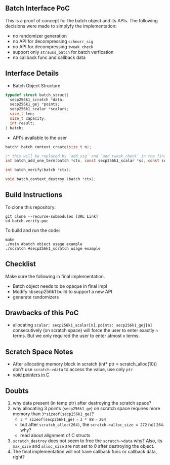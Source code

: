 Batch Interface PoC
---
This is a proof of concept for the batch object and its APIs. The following decisions were made to simplyfy the implementation:
- no randomizer generation
- no API for decompressing `schnorr_sig`
- no API for decompressing `tweak_check`
- support only `strauss_batch` for batch verfication
- no callback func and callback data

Interface Details
---
- Batch Object Structure
```C
typedef struct batch_struct{
  secp256k1_scratch *data;
  secp256k1_gej *points;
  secp256k1_scalar *scalars;
  size_t len;
  size_t capacity;
  int result;
} batch;
```
- API's available to the user
```C
batch* batch_context_create(size_t n);

/* this will be replaced by `add_sig` and `add_tweak_check` in the final implmentation*/
int batch_add_one_term(batch *ctx, const secp256k1_scalar *sc, const secp256k1_ge *pt);

int batch_verify(batch *ctx);

void batch_context_destroy (batch *ctx);

```

Build Instructions
---
To clone this repository:
```
git clone --recurse-submodules [URL Link]
cd batch-verify-poc
```
To build and run the code:
```
make
./main #batch object usage example
./scratch #secp256k1_scratch usage example
```

Checklist
---
Make sure the following in final implementation.
- Batch object needs to be opaque in final impl
- Modify libsecp256k1 build to support a new API
- generate randomizers

Drawbacks of this PoC
---
- allocating `scalar: secp256k1_scalar[n]`, `points: secp256k1_gej[n]` consecutively (on scratch space) will force the user to enter exactly `n` terms. But we only required the user to enter atmost `n` terms.

Scratch Space Notes
---
- After allocating memory block in scratch (int* ptr = scratch_alloc(10)) don't use `scratch->data` to access the value, use only `ptr`
- [void pointers in C](https://www.geeksforgeeks.org/void-pointer-c-cpp/)

Doubts
---
1. why data present (in temp ptr) after destroying the scratch space?
2. why allocating 3 points (`secp256k1_ge`) on scratch space requires more memory than `3*sizeof(secp256k1_ge)`?
   - `3 * sizeof(secp256k1_ge)` = `3 * 88` = `264`
   - but after `scratch_alloc(264)`, the `scratch->alloc_size = 272` not `264`. why?
   - read about alignment of C structs
3. `scratch_destroy` does not seem to free the `scratch->data` why? Also, its `max_size` and `alloc_size` are not set to 0 after destroying the object.
4. The final implementation will not have callback func or callback data, right?